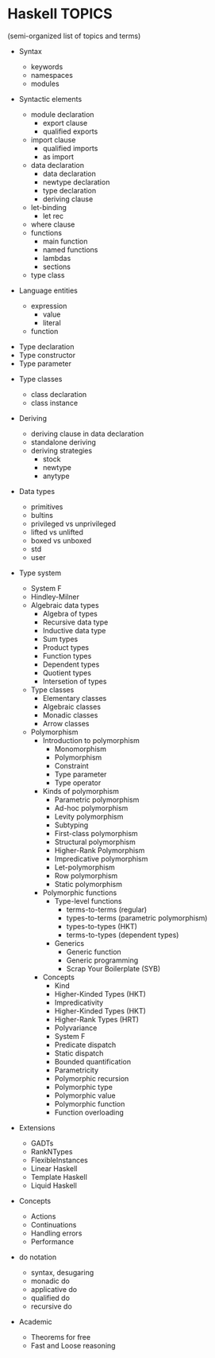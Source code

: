 # Haskell TOPICS
(semi-organized list of topics and terms)

* Syntax
  - keywords
  - namespaces
  - modules

* Syntactic elements
  - module declaration
    - export clause
    - qualified exports
  - import clause
    - qualified imports
    - as import
  - data declaration
    - data declaration
    - newtype declaration
    - type declaration
    - deriving clause
  - let-binding
    - let rec
  - where clause
  - functions
    - main function
    - named functions
    - lambdas
    - sections
  - type class
* Language entities
  - expression
    - value
    - literal
  - function
- Type declaration
- Type constructor
- Type parameter
* Type classes
  - class declaration
  - class instance
* Deriving
  - deriving clause in data declaration
  - standalone deriving
  - deriving strategies
    - stock
    - newtype
    - anytype
* Data types
  - primitives
  - bultins
  - privileged vs unprivileged
  - lifted vs unlifted
  - boxed vs unboxed
  - std
  - user


* Type system
  - System F
  - Hindley-Milner

  * Algebraic data types
    - Algebra of types
    - Recursive data type
    - Inductive data type
    - Sum types
    - Product types
    - Function types
    - Dependent types
    - Quotient types
    - Intersetion of types
  * Type classes
    - Elementary classes
    - Algebraic classes
    - Monadic classes
    - Arrow classes
  * Polymorphism
    * Introduction to polymorphism
      - Monomorphism
      - Polymorphism
      - Constraint
      - Type parameter
      - Type operator
    * Kinds of polymorphism
      - Parametric polymorphism
      - Ad-hoc polymorphism
      - Levity polymorphism
      - Subtyping
      - First-class polymorphism
      - Structural polymorphism
      - Higher-Rank Polymorphism
      - Impredicative polymorphism
      - Let-polymorphism
      - Row polymorphism
      - Static polymorphism
    * Polymorphic functions
      - Type-level functions
        - terms-to-terms (regular)
        - types-to-terms (parametric polymorphism)
        - types-to-types (HKT)
        - terms-to-types (dependent types)
      * Generics
        - Generic function
        - Generic programming
        - Scrap Your Boilerplate (SYB)
    * Concepts
      - Kind
      - Higher-Kinded Types (HKT)
      - Impredicativity
      - Higher-Kinded Types (HKT)
      - Higher-Rank Types (HRT)
      - Polyvariance
      - System F
      - Predicate dispatch
      - Static dispatch
      - Bounded quantification
      - Parametricity
      - Polymorphic recursion
      - Polymorphic type
      - Polymorphic value
      - Polymorphic function
      - Function overloading

* Extensions
  - GADTs
  - RankNTypes
  - FlexibleInstances
  - Linear Haskell
  - Template Haskell
  - Liquid Haskell

* Concepts
  - Actions
  - Continuations
  - Handling errors
  - Performance

* do notation
  - syntax, desugaring
  - monadic do
  - applicative do
  - qualified do
  - recursive do

* Academic
  - Theorems for free
  - Fast and Loose reasoning

